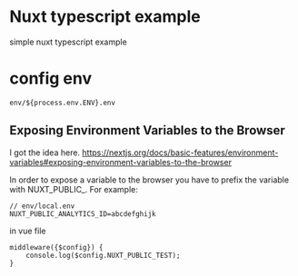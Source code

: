 # Nuxt typescript example
simple nuxt typescript example 

# config env
`env/${process.env.ENV}.env`

## Exposing Environment Variables to the Browser
I got the idea here.
https://nextjs.org/docs/basic-features/environment-variables#exposing-environment-variables-to-the-browser  


In order to expose a variable to the browser you have to prefix the variable with NUXT_PUBLIC_. For example:
```
// env/local.env
NUXT_PUBLIC_ANALYTICS_ID=abcdefghijk
```

in vue file
```
middleware({$config}) {
    console.log($config.NUXT_PUBLIC_TEST);
}
```
